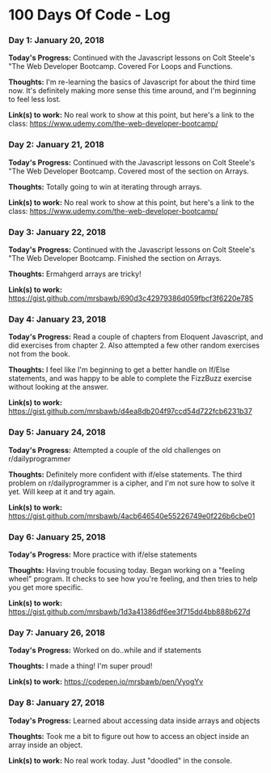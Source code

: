 # 100 Days Of Code - Log

### Day 1: January 20, 2018

**Today's Progress:** Continued with the Javascript lessons on Colt Steele's "The Web Developer Bootcamp. Covered For Loops and Functions. 

**Thoughts:** I'm re-learning the basics of Javascript for about the third time now. It's definitely making more sense this time around, and I'm beginning to feel less lost.

**Link(s) to work:** No real work to show at this point, but here's a link to the class: https://www.udemy.com/the-web-developer-bootcamp/


### Day 2: January 21, 2018

**Today's Progress:** Continued with the Javascript lessons on Colt Steele's "The Web Developer Bootcamp. Covered most of the section on Arrays. 

**Thoughts:** Totally going to win at iterating through arrays. 

**Link(s) to work:** No real work to show at this point, but here's a link to the class: https://www.udemy.com/the-web-developer-bootcamp/

### Day 3: January 22, 2018

**Today's Progress:** Continued with the Javascript lessons on Colt Steele's "The Web Developer Bootcamp. Finished the section on Arrays. 

**Thoughts:** Ermahgerd arrays are tricky!

**Link(s) to work:** https://gist.github.com/mrsbawb/690d3c42979386d059fbcf3f6220e785

### Day 4: January 23, 2018

**Today's Progress:** Read a couple of chapters from Eloquent Javascript, and did exercises from chapter 2. Also attempted a few other random exercises not from the book.

**Thoughts:** I feel like I'm beginning to get a better handle on If/Else statements, and was happy to be able to complete the FizzBuzz exercise without looking at the answer. 

**Link(s) to work:** https://gist.github.com/mrsbawb/d4ea8db204f97ccd54d722fcb6231b37

### Day 5: January 24, 2018

**Today's Progress:** Attempted a couple of the old challenges on r/dailyprogrammer

**Thoughts:** Definitely more confident with if/else statements. The third problem on r/dailyprogrammer is a cipher, and I'm not sure how to solve it yet. Will keep at it and try again.

**Link(s) to work:** https://gist.github.com/mrsbawb/4acb646540e55226749e0f226b6cbe01

### Day 6: January 25, 2018

**Today's Progress:** More practice with if/else statements

**Thoughts:** Having trouble focusing today. Began working on a "feeling wheel" program. It checks to see how you're feeling, and then tries to help you get more specific.

**Link(s) to work:** https://gist.github.com/mrsbawb/1d3a41386df6ee3f715dd4bb888b627d

### Day 7: January 26, 2018

**Today's Progress:** Worked on do..while and if statements

**Thoughts:** I made a thing! I'm super proud!

**Link(s) to work:** https://codepen.io/mrsbawb/pen/VyogYv

### Day 8: January 27, 2018

**Today's Progress:** Learned about accessing data inside arrays and objects

**Thoughts:** Took me a bit to figure out how to access an object inside an array inside an object.

**Link(s) to work:** No real work today. Just "doodled" in the console.
